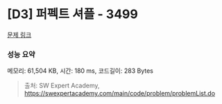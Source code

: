 # [D3] 퍼펙트 셔플 - 3499 

[문제 링크](https://swexpertacademy.com/main/code/problem/problemDetail.do?contestProbId=AWGsRbk6AQIDFAVW) 

### 성능 요약

메모리: 61,504 KB, 시간: 180 ms, 코드길이: 283 Bytes



> 출처: SW Expert Academy, https://swexpertacademy.com/main/code/problem/problemList.do